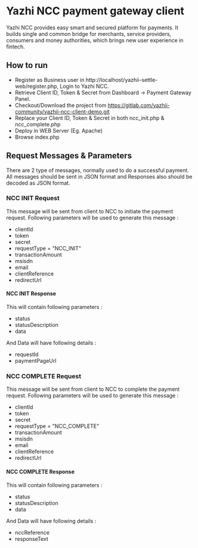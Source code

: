 # Yazhi NCC payment gateway client

Yazhi NCC provides easy smart and secured platform for payments. It builds single and common bridge for merchants, service providers, consumers and money authorities, which brings new user experience in fintech.

## How to run
* Register as Business user in http://localhost/yazhii-settle-web/register.php, Login to Yazhi NCC.
* Retrieve Client ID, Token & Secret from Dashboard -> Payment Gateway Panel.
* Checkout/Download the project from https://gitlab.com/yazhii-community/yazhii-ncc-client-demo.git
* Replace your Client ID, Token & Secret in both ncc_init.php & ncc_complete.php
* Deploy in WEB Server (Eg. Apache)
* Browse index.php

## Request Messages & Parameters
There are 2 type of messages, normally used to do a successful payment. All messages should be sent in JSON format and Responses also should be decoded as JSON format.
### NCC INIT Request
This message will be sent from client to NCC to initiate the payment request. Following parameters will be used to generate this message :
* clientId
* token
* secret
* requestType = "NCC_INIT"
* transactionAmount
* msisdn
* email
* clientReference
* redirectUrl

#### NCC INIT Response
This will contain following parameters :
* status
* statusDescription
* data 

And Data will have following details :
* requestId
* paymentPageUrl

### NCC COMPLETE Request
This message will be sent from client to NCC to complete the payment request. Following parameters will be used to generate this message :
* clientId
* token
* secret
* requestType = "NCC_COMPLETE"
* transactionAmount
* msisdn
* email
* clientReference
* redirectUrl

#### NCC COMPLETE Response
This will contain following parameters :
* status
* statusDescription
* data 

And Data will have following details :
* nccReference
* responseText


